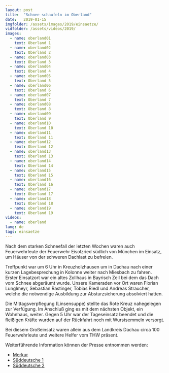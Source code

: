 ```yaml
---
layout: post
title:  "Schnee schaufeln im Oberland"
date:   2019-01-15
imgfolder: /assets/images/2019/einsaetze/
vidfolder: /assets/videos/2019/
images:
  - name: oberland01
    text: Oberland 1
  - name: oberland02
    text: Oberland 2
  - name: oberland03
    text: Oberland 3
  - name: oberland04
    text: Oberland 4
  - name: oberland05
    text: Oberland 5
  - name: oberland06
    text: Oberland 6
  - name: oberland07
    text: Oberland 7
  - name: oberland08
    text: Oberland 8
  - name: oberland09
    text: Oberland 9
  - name: oberland10
    text: Oberland 10
  - name: oberland11
    text: Oberland 11
  - name: oberland12
    text: Oberland 12
  - name: oberland13
    text: Oberland 13
  - name: oberland14
    text: Oberland 14
  - name: oberland15
    text: Oberland 15
  - name: oberland16
    text: Oberland 16
  - name: oberland17
    text: Oberland 17
  - name: oberland18
    text: Oberland 18
  - name: oberland19
    text: Oberland 19
videos:
  - name: oberland
lang: de
tags: einsaetze
---
```

Nach dem starken Schneefall der letzten Wochen waren auch Feuerwehrleute der Feuerwehr Eisolzried südlich von München im Einsatz, um Häuser von der schweren Dachlast zu befreien.

Treffpunkt war um 6 Uhr in Kreuzholzhausen um in Dachau nach einer kurzen Lagebesprechung in Kolonne weiter nach Miesbach zu fahren. Erster Einsatzort war ein altes Zollhaus in Bayrisch Zell bei dem das Dach vom Schnee abgeräumt wurde. Unsere Kameraden vor Ort waren Florian Lunglmeyr, Sebastian Rastinger, Tobias Riedl und Andreas Straucher, welche die notwendige Ausbildung zur Absturzsicherung absolviert hatten.

Die Mittagsverpflegung (Linsensuppe) stellte das Rote Kreuz nahegelegen zur Verfügung. Im Anschluß ging es mit dem nächsten Objekt, ein Wohnhaus, weiter. Gegen 5 Uhr war der Tageseinsatz beendet und die fleißigen Kräfte wurden auf der Rückfahrt noch mit Wurstsemmeln versorgt.

Bei diesem Großeinsatz waren allein aus dem Landkreis Dachau circa 100 Feuerwehrleute und weitere Helfer vom THW präsent.

Weiterführende Information können der Presse entnommen werden:
* [Merkur](https://www.merkur.de/lokales/dachau/dachau-ort28553/hilfsleistungskontingent-aus-dachau-feuerwehrler-schaufeln-acht-stunden-lang-in-huefthohem-schnee-11136127.html)
* [Süddeutsche 1](https://www.sueddeutsche.de/muenchen/dachau/winter-in-bayern-feuerwehren-aus-dem-landkreis-dachau-schaufeln-schnee-im-oberland-1.4284937)
* [Süddeutsche 2](https://www.sueddeutsche.de/muenchen/dachau/anhaltender-schneefall-dauereinsatz-feuerwehren-helfen-weiter-im-katastrophengebiet-1.4287947)
